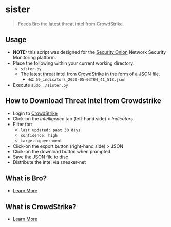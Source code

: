 # sister
> Feeds Bro the latest threat intel from CrowdStrike.

## Usage
* **NOTE:** this script was designed for the [Security Onion](https://securityonion.net) Network Security Monitoring platform. 
* Place the following within your current working directory:
  * `sister.py`
  * The latest threat intel from CrowdStrike in the form of a JSON file. 
    * ex: `59_indicators_2020-05-03T04_41_51Z.json`
* Execute `sudo ./sister.py`

## How to Download Threat Intel from Crowdstrike
- Login to [CrowdStrike](https://falcon.crowdstrike.com/login/)
- Click-on the *Intelligence* tab (left-hand side) > *Indicators*
- Filter for:
  - `last updated: past 30 days`
  - `confidence: high`
  - `targets:government`
- Click-on the export button (right-hand side) > JSON
- Click-on the download button when prompted
- Save the JSON file to disc
- Distribute the intel via sneaker-net

## What is Bro?
- [Learn More](https://zeek.org)

## What is CrowdStrike?
- [Learn More](https://www.crowdstrike.com/endpoint-security-products/falcon-x-threat-intelligence/)
